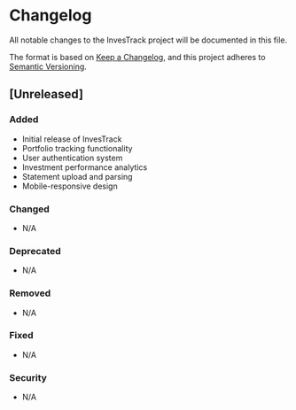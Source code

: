 # Changelog

All notable changes to the InvesTrack project will be documented in this file.

The format is based on [Keep a Changelog](https://keepachangelog.com/en/1.0.0/),
and this project adheres to [Semantic Versioning](https://semver.org/spec/v2.0.0.html).

## [Unreleased]

### Added
- Initial release of InvesTrack
- Portfolio tracking functionality
- User authentication system
- Investment performance analytics
- Statement upload and parsing
- Mobile-responsive design

### Changed
- N/A

### Deprecated
- N/A

### Removed
- N/A

### Fixed
- N/A

### Security
- N/A 